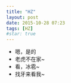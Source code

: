 ```yaml
---
title: "HZ"
layout: post
date: 2015-10-28 07:23
tags: [HZ]
#star: true
---
```


* 嗯，是的
* 老虎不在家~
* 看，冰雹~
* 找牙来看我~